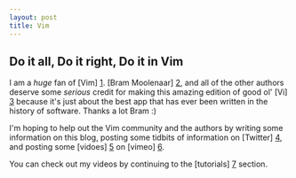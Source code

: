 ```yaml
---
layout: post
title: Vim
---
```

Do it all, Do it right, Do it in Vim
------------------------------------

I am a _huge_ fan of [Vim] [1].  [Bram Moolenaar] [2], and all of the other authors deserve some _serious_ credit for making this amazing edition of good ol' [Vi] [3] because it's just about the best app that has ever been written in the history of software.  Thanks a lot Bram :)

I'm hoping to help out the Vim community and the authors by writing some information on this blog, posting some tidbits of information on [Twitter] [4], and posting some [vidoes] [5] on [vimeo] [6].

You can check out my videos by continuing to the [tutorials] [7] section.

  [1]: http://www.vim.org/ "Vim"
  [2]: http://www.moolenaar.net/ "Bram Moolenaar"
  [3]: http://en.wikipedia.org/wiki/Vi "Vi"
  [4]: http://twitter.com/derekwyatt "Twitter"
  [5]: http://vimeo.com/user1690209/videos "vidoes"
  [6]: http://vimeo.com "vimeo"
  [7]: /vim/tutorials "tutorials"
